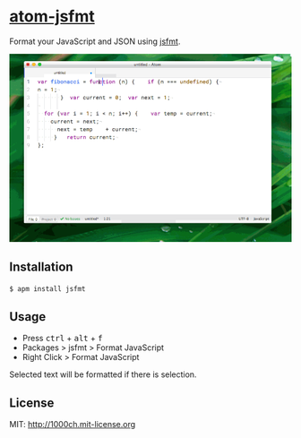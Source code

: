 # [atom-jsfmt](https://atom.io/packages/jsfmt)

Format your JavaScript and JSON using [jsfmt](https://github.com/rdio/jsfmt).

![](jsfmt.gif)

## Installation

```bash
$ apm install jsfmt
```

## Usage

- Press <kbd>ctrl</kbd> + <kbd>alt</kbd> + <kbd>f</kbd>
- Packages > jsfmt > Format JavaScript
- Right Click > Format JavaScript

Selected text will be formatted if there is selection.

## License

MIT: http://1000ch.mit-license.org
